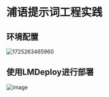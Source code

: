 # 浦语提示词工程实践
## 环境配置

![1725263465960](https://github.com/user-attachments/assets/757a2260-18ff-4f1a-b5bb-66df545c1049)  

## 使用LMDeploy进行部署
![image](https://github.com/user-attachments/assets/165083e2-a17f-407b-9d88-dea2994fafda)

